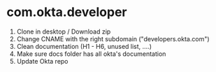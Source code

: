 com.okta.developer
==================

1. Clone in desktop / Download zip
2. Change CNAME with the right subdomain ("developers.okta.com")
3. Clean documentation (H1 - H6, unused list, ....)
3. Make sure docs folder has all okta's documentation
4. Update Okta repo
